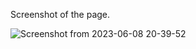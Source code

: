 Screenshot of the page.

![Screenshot from 2023-06-08 20-39-52](https://github.com/Uthso66/Static_Webpages/assets/93869589/7690ce83-4b38-42b9-8ea9-c5d4be565969)
